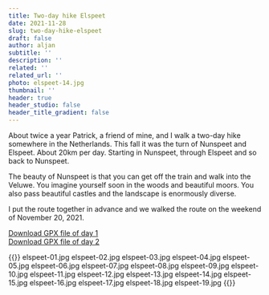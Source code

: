 ```yaml
---
title: Two-day hike Elspeet
date: 2021-11-28
slug: two-day-hike-elspeet
draft: false
author: aljan
subtitle: ''
description: ''
related: ''
related_url: ''
photo: elspeet-14.jpg
thumbnail: ''
header: true
header_studio: false
header_title_gradient: false
---
```


About twice a year Patrick, a friend of mine, and I walk a two-day hike somewhere in the Netherlands. This fall it was the turn of Nunspeet and Elspeet. About 20km per day. Starting in Nunspeet, through Elspeet and so back to Nunspeet.

The beauty of Nunspeet is that you can get off the train and walk into the Veluwe. You imagine yourself soon in the woods and beautiful moors. You also pass beautiful castles and the landscape is enormously diverse.

I put the route together in advance and we walked the route on the weekend of November 20, 2021.

[Download GPX file of day 1](spetery-day-1.gpx)  
[Download GPX file of day 2](spetery-day-2.gpx)

{{<photos>}}
elspeet-01.jpg
elspeet-02.jpg
elspeet-03.jpg
elspeet-04.jpg
elspeet-05.jpg
elspeet-06.jpg
elspeet-07.jpg
elspeet-08.jpg
elspeet-09.jpg
elspeet-10.jpg
elspeet-11.jpg
elspeet-12.jpg
elspeet-13.jpg
elspeet-14.jpg
elspeet-15.jpg
elspeet-16.jpg
elspeet-17.jpg 
elspeet-18.jpg
elspeet-19.jpg
{{</photos>}}